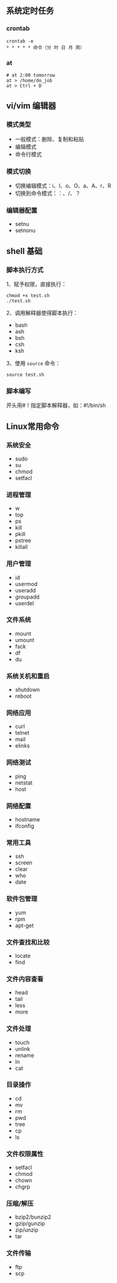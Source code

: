 ## 系统定时任务

### crontab
```linux
crontab -e
* * * * * 命令（分 时 日 月 周）
```

### at
```linux
# at 2:00 tomorrow
at > /home/do_job
at > Ctrl + D
```

## vi/vim 编辑器

### 模式类型
- 一般模式：删除、复制和粘贴
- 编辑模式
- 命令行模式

### 模式切换
- 切换编辑模式：i、I、o、O、a、A、r、R
- 切换到命令模式：：、/、？

### 编辑器配置
- setnu
- setnonu

## shell 基础

### 脚本执行方式
1、赋予权限，直接执行：
```linux
chmod +x test.sh
./test.sh
```
2、调用解释器使得脚本执行：
- bash
- ash
- bsh
- csh
- ksh

3、使用 `source` 命令：
```linux
source test.sh
```

### 脚本编写
开头用#！指定脚本解释器，如：#!/bin/sh

## Linux常用命令

### 系统安全
* sudo
* su
* chmod
* setfacl

### 进程管理
* w
* top
* ps
* kill
* pkill
* pstree
* killall

### 用户管理
* id
* usermod
* useradd
* groupadd
* userdel

### 文件系统
* mount
* umount
* fsck
* df
* du

### 系统关机和重启
* shutdown
* reboot

### 网络应用
- curl
- telnet
- mail
- elinks

### 网络测试
- ping
- netstat
- host

### 网络配置
-  hostname
-  ifconfig

### 常用工具
- ssh
- screen
- clear
- who
- date

### 软件包管理
- yum
- rpm
- apt-get

### 文件查找和比较
- locate
- find

### 文件内容查看
- head
- tail
- less
- more

### 文件处理
- touch
- unlink
- rename
- ln
- cat

### 目录操作
- cd
- mv
- rm
- pwd
- tree
- cp
- ls

### 文件权限属性
- setfacl
- chmod
- chown
- chgrp

### 压缩/解压
- bzip2/bunzip2
- gzip/gunzip
- zip/unzip
- tar

### 文件传输
- ftp
- scp
